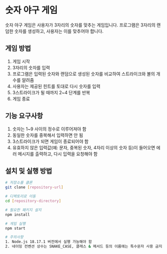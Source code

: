 # 숫자 야구 게임

숫자 야구 게임은 사용자가 3자리의 숫자를 맞추는 게임입니다. 프로그램은 3자리의 랜덤한 숫자를 생성하고, 사용자는 이를 맞추어야 합니다.

## 게임 방법

1. 게임 시작
2. 3자리의 숫자를 입력
3. 프로그램은 입력된 숫자와 랜덤으로 생성된 숫자를 비교하여 스트라이크와 볼의 개수를 알려줌
4. 사용자는 제공된 힌트를 토대로 다시 숫자를 입력
5. 3스트라이크가 될 때까지 2~4 단계를 반복
6. 게임 종료

## 기능 요구사항
1. 숫자는 1~9 사이의 정수로 이루어져야 함
2. 동일한 숫자를 중복해서 입력하면 안 됨
3. 3스트라이크가 되면 게임이 종료되어야 함
4. 유효하지 않은 입력값(예: 문자, 중복된 숫자, 4자리 이상의 숫자 등)이 들어오면 에러 메시지를 출력하고, 다시 입력을 요청해야 함


## 설치 및 실행 방법

```bash
# 저장소를 클론
git clone [repository-url]

# 디렉토리로 이동
cd [repository-directory]

# 필요한 패키지 설치
npm install

# 게임 실행
npm start

# 주의사항 
1. Node.js 18.17.1 버전에서 실행 가능해야 함
2. 네이밍 컨벤션 상수는 SNAKE_CASE, 클래스 & 메서드 등의 이름에는 특수문자 사용 금지